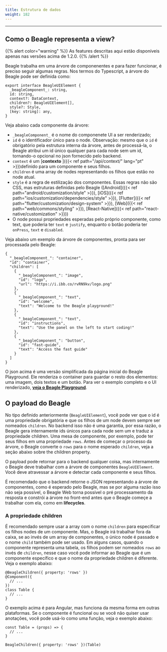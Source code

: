 ```yaml
---
title: Estrutura de dados
weight: 182
---
```


---

## Como o Beagle representa a view?

{{% alert color="warning" %}}
As features descritas aqui estão disponíveis apenas nas versões acima de 1.2.0.
{{% /alert %}}

Beagle trabalha em uma árvore de componenentes e para fazer funcionar, é preciso seguir algumas regras. Nos termos do Typescript, a árvore do Beagle pode ser definida como:

```text
export interface BeagleUIElement {
  _beagleComponent_: string,
  id: string,
  context?: DataContext,
  children?: BeagleUIElement[],
  style?: Style,
  [key: string]: any,
}
```

Veja abaixo cada componente da árvore:

- `_beagleComponent_` é o nome do componenete UI a ser renderizado;
- `id` é o identificador único para o node. Observação: mesmo que o `id` é obrigatório pela estrutura interna da árvore, antes de processá-la, o Beagle atribui um id único qualquer para cada node sem um id, tornando-o opcional no json fornecido pelo backend.
- `context` é um [**contexto** ]({{< ref path="/api/context/" lang="pt" >}})definido para um componente e seus filhos.
- `children` é uma array de nodes representando os filhos que estão no node atual.
- `style` é a regra de estilização dos componentes. Essas regras não são CSS, mas estruturas definidas pelo Beagle ([Android]({{< ref path="android/customization/style" >}}), [iOS]({{< ref path="ios/customization/dependencies/style" >}}), [Flutter]({{< ref path="flutter/customization/design-system" >}}), [Web]({{< ref path="web/commons/styling" >}}), [React-Native]({{< ref path="react-native/customization" >}}))
- O node possui propriedades esperadas pelo próprio componente, como text, que poderia ter `text` e `justify`, enquanto o botão poderia ter `onPress`, `text` e `disabled`.

Veja abaixo um exemplo da árvore de componentes, pronta para ser processada pelo Beagle:

```text
{
  "_beagleComponent_": "container",
  "id": "container",
  "children": [
    {
      "_beagleComponent_": "image",
      "id": "logo",
      "url": "https://i.ibb.co/rvRN9kv/logo.png"
    },
    {
      "_beagleComponent_": "text",
      "id": "welcome",
      "text": "Welcome to the Beagle playground!"
    },
    {
      "_beagleComponent_": "text",
      "id": "instructions",
      "text": "Use the panel on the left to start coding!"
    },
    {
      "_beagleComponent_": "button",
      "id": "fast-guide",
      "text": "Access the fast guide"
    }
  ]
}
```

O json acima é uma versão simplificada da página inicial do Beagle Playground. Ele renderiza o container para guardar o resto dos elementos: uma imagem, dois textos e um botão. Para ver o exemplo completo e o UI renderizado, [**veja o Beagle Playground**](https://beagle-playground.netlify.app/).

## O payload do Beagle

No tipo definido anteriormente \(`BeagleUIElement`\), você pode ver que o id é uma propriedade obrigatória e que os filhos de um node devem sempre ser nomeados `children`. No backend isso não é uma garantia, por essa razão, o Beagle gera internamente ids únicos para cada node sem um e traduz a propriedade children. Uma mesa de componente, por exemplo, pode ter seus filhos em uma propriedade `rows`. Antes de começar o processo da árvore, o Beagle converte o `rows` para o nome esperado `children`, veja a seção abaixo sobre the children property.

O payload pode retornar para o backend qualquer coisa, mas internamente o Beagle deve trabalhar com a árvore de componentes `BeagleUIElement`. Você deve atravessar a árvore e detectar cada componente e seus filhos.

É recomendado que o backend retorne o JSON representando a árvore de componentes, como é esperado pelo Beagle, mas se por alguma razão isso não seja possível, o Beagle Web torna possível o pré processamento da resposta e constrói a árvore no front-end antes que o Beagle começe a trabalhar com ela, como em **lifecycles**.

### A propriedade children

É recomendado sempre usar a array com o nome `children` para especificar os filhos nodes de um componente. Mas, o Beagle irá trabalhar fora da caixa, se ao invés de um array de componentes, o único node é passado e o nome `child` também pode ser usado. Em alguns casos, quando o componente representa uma tabela, os filhos podem ser nomeados `rows` ao invés de `children`, nesse caso você pode informar ao Beagle que é um componente específico e que o nome da propriedade children é diferente. Veja o exemplo abaixo:

```text
@BeagleChildren({ property: 'rows' })
@Component({
  // ...
})
class Table {
  // ...
}
```

O exemplo acima é para Angular, mas funciona da mesma forma em outras plataformas. Se o componente é funcional ou se você não quiser usar anotações, você pode usá-lo como uma função, veja o exemplo abaixo:

```text
const Table = (props) => {
  // ...
}

BeagleChildren({ property: 'rows' })(Table)
```
